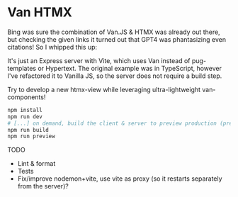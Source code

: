 # Van HTMX

Bing was sure the combination of Van.JS & HTMX was already out there, but checking the given links it turned out that GPT4 was phantasizing even citations! So I whipped this up:

It's just an Express server with Vite, which uses Van instead of pug-templates or Hypertext. The original example was in TypeScript, however I've refactored it to Vanilla JS, so the server does not require a build step.

Try to develop a new htmx-view while leveraging ultra-lightweight van-components!

```sh
npm install
npm run dev
# [...] on demand, build the client & server to preview production (prebuilt Vite SSR):
npm run build
npm run preview
```

TODO

- Lint & format
- Tests
- Fix/improve nodemon+vite, use vite as proxy (so it restarts separately from the server)?
